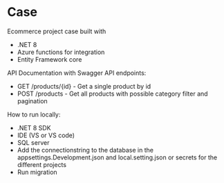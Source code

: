 # Case
Ecommerce project case built with
- .NET 8
- Azure functions for integration
- Entity Framework core

API Documentation with Swagger
API endpoints:
- GET /products/{id} - Get a single product by id
- POST /products - Get all products with possible category filter and pagination

How to run locally:
- .NET 8 SDK
- IDE (VS or VS code)
- SQL server
- Add the connectionstring to the database in the appsettings.Development.json and local.setting.json or secrets for the different projects
- Run migration
